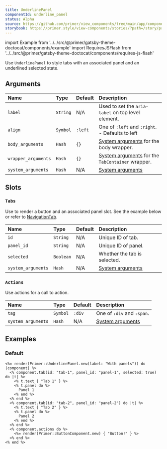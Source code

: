 ```yaml
---
title: UnderlinePanel
componentId: underline_panel
status: Alpha
source: https://github.com/primer/view_components/tree/main/app/components/primer/underline_panel.rb
storybook: https://primer.style/view-components/stories/?path=/story/primer-underline-panel
---
```


import Example from '../../src/@primer/gatsby-theme-doctocat/components/example'
import RequiresJSFlash from '../../src/@primer/gatsby-theme-doctocat/components/requires-js-flash'

<RequiresJSFlash />

<!-- Warning: AUTO-GENERATED file, do not edit. Add code comments to your Ruby instead <3 -->

Use `UnderlinePanel` to style tabs with an associated panel and an underlined selected state.

## Arguments

| Name | Type | Default | Description |
| :- | :- | :- | :- |
| `label` | `String` | N/A | Used to set the `aria-label` on top level element. |
| `align` | `Symbol` | `:left` | One of `:left` and `:right`. - Defaults to left |
| `body_arguments` | `Hash` | `{}` | [System arguments](/system-arguments) for the body wrapper. |
| `wrapper_arguments` | `Hash` | `{}` | [System arguments](/system-arguments) for the `TabContainer` wrapper. |
| `system_arguments` | `Hash` | N/A | [System arguments](/system-arguments) |

## Slots

### `Tabs`

Use to render a button and an associated panel slot. See the example below or refer to [NavigationTab](/components/navigationtab).

| Name | Type | Default | Description |
| :- | :- | :- | :- |
| `id` | `String` | N/A | Unique ID of tab. |
| `panel_id` | `String` | N/A | Unique ID of panel. |
| `selected` | `Boolean` | N/A | Whether the tab is selected. |
| `system_arguments` | `Hash` | N/A | [System arguments](/system-arguments) |

### `Actions`

Use actions for a call to action.

| Name | Type | Default | Description |
| :- | :- | :- | :- |
| `tag` | `Symbol` | `:div` | One of `:div` and `:span`. |
| `system_arguments` | `Hash` | N/A | [System arguments](/system-arguments) |

## Examples

### Default

<Example src="<tab-container data-view-component='true'>  <div data-view-component='true' class='UnderlineNav'>    <ul role='tablist' aria-label='With panels' data-view-component='true' class='UnderlineNav-body list-style-none'>        <li role='presentation' data-view-component='true' class='d-inline-flex'>  <button id='tab-1' type='button' role='tab' aria-controls='panel-1' aria-selected='true' data-view-component='true' class='UnderlineNav-item'>          <span data-view-component='true'>Tab 1</span>    </button></li>        <li role='presentation' data-view-component='true' class='d-inline-flex'>  <button id='tab-2' type='button' role='tab' aria-controls='panel-2' data-view-component='true' class='UnderlineNav-item'>          <span data-view-component='true'>Tab 2</span>    </button></li></ul>      <div data-view-component='true' class='UnderlineNav-actions'>    <button type='button' data-view-component='true' class='btn'>    Button!  </button></div></div>    <div id='panel-1' role='tabpanel' tabindex='0' aria-labelledby='tab-1' data-view-component='true'>      Panel 1</div>    <div id='panel-2' role='tabpanel' tabindex='0' hidden='hidden' aria-labelledby='tab-2' data-view-component='true'>      Panel 2</div></tab-container>" />

```erb
<%= render(Primer::UnderlinePanel.new(label: "With panels")) do |component| %>
  <% component.tab(id: "tab-1", panel_id: "panel-1", selected: true) do |t| %>
    <% t.text { "Tab 1" } %>
    <% t.panel do %>
      Panel 1
    <% end %>
  <% end %>
  <% component.tab(id: "tab-2", panel_id: "panel-2") do |t| %>
    <% t.text { "Tab 2" } %>
    <% t.panel do %>
      Panel 2
    <% end %>
  <% end %>
  <% component.actions do %>
    <%= render(Primer::ButtonComponent.new) { "Button!" } %>
  <% end %>
<% end %>
```
